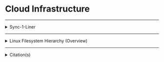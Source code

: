 <!--  [View this file Online]  https://github.com/mcavallo-git/cloud-infrastructure/blob/master/README.md  -->

<h1>Cloud Infrastructure</h1>

<hr /><!-- ------------------------------------------------------------ -->

<details><summary>Sync-1-Liner</summary>
	<br />
	<ul>
		<li>Copy/Paste the following line of code to pull this codebase to a given Linux machine:
		<pre><code>REPO_FILE="https://raw.githubusercontent.com/bonealnet/cloud-infrastructure/master/usr/local/sbin/sync_cloud_infrastructure" && LOCAL_FILE="${HOME}/sync_cloud_infrastructure" && wget "${REPO_FILE}" --output-document="${LOCAL_FILE}" && chmod 0700 "${LOCAL_FILE}" && "${LOCAL_FILE}" && rm "${LOCAL_FILE}";</code></pre>
		</li>
	</ul>
</details>

<hr /><!-- ------------------------------------------------------------ -->

<details>
	<summary>Linux Filesystem Hierarchy (Overview)</summary>
	<pre><code><a href="tree/master/usr/local/share/hier.man">hier(7) - Linux man page</a></pre></code>
</details>

<hr /><!-- ------------------------------------------------------------ -->

<details>
	<summary>Citation(s)</summary>
	<pre><code>
		<ul>
			<li><h4><a href="https://linux.die.net/man/7/hier">hier(7) - Linux man page</a></h4></li>
			<li><h4><a href="https://en.wikipedia.org/wiki/Filesystem_Hierarchy_Standard">Filesystem Hierarchy Standard (FHS)</a></h4></li>
		</ul>
	</pre></code>
</details>
